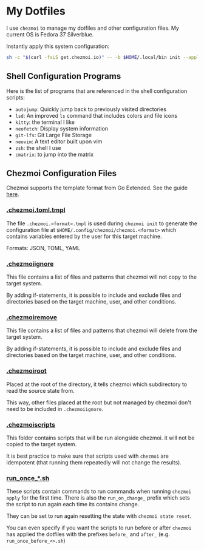 # My Dotfiles

I use `chezmoi` to manage my dotfiles and other configuration files. My current OS is Fedora 37 Silverblue.

Instantly apply this system configuration:

```bash
sh -c "$(curl -fsLS get.chezmoi.io)" -- -b $HOME/.local/bin init --apply djinnalexio
```

## Shell Configuration Programs

Here is the list of programs that are referenced in the shell configuration scripts:

* `autojump`: Quickly jump back to previously visited directories
* `lsd`: An improved `ls` command that includes colors and file icons
* `kitty`: the terminal I like
* `neofetch`: Display system information
* `git-lfs`: Git Large File Storage
* `neovim`: A text editor built upon vim
* `zsh`: the shell I use
* `cmatrix`: to jump into the matrix

## Chezmoi Configuration Files

Chezmoi supports the template format from Go Extended.
See the guide [here](https://www.chezmoi.io/user-guide/templating/).

### [.chezmoi.toml.tmpl](https://www.chezmoi.io/docs/reference/#chezmoiignore)

The file `.chezmoi.<format>.tmpl` is used during `chezmoi init` to generate the configuration file at
`$HOME/.config/chezmoi/chezmoi.<format>` which contains variables entered by the user for this target machine.

Formats: JSON, TOML, YAML

### [.chezmoiignore](https://www.chezmoi.io/user-guide/manage-machine-to-machine-differences/#ignore-files-or-a-directory-on-different-machines)

This file contains a list of files and patterns that chezmoi will not copy to the target system.

By adding if-statements, it is possible to include and exclude files and directories based on the target machine,
user, and other conditions.

### [.chezmoiremove](https://www.chezmoi.io/user-guide/manage-different-types-of-file/#ensure-that-a-target-is-removed)

This file contains a list of files and patterns that chezmoi will delete from the target system.

By adding if-statements, it is possible to include and exclude files and directories based on the target machine,
user, and other conditions.

### [.chezmoiroot](https://www.chezmoi.io/user-guide/advanced/customize-your-source-directory/)

Placed at the root of the directory, it tells chezmoi which subdirectory to read the source state from.

This way, other files placed at the root but not managed by chezmoi don't need to be included in `.chezmoiignore`.

### [.chezmoiscripts](https://www.chezmoi.io/reference/special-files-and-directories/chezmoiscripts/)

This folder contains scripts that will be run alongside chezmoi. it will not be copied to the target system.

It is best practice to make sure that scripts used with `chezmoi` are idempotent (that running them repeatedly will not change the results).

### [run_once_*.sh](https://www.chezmoi.io/user-guide/use-scripts-to-perform-actions/#install-packages-with-scripts)

These scripts contain commands to run commands when running `chezmoi apply` for the first time. There is also the `run_on_change_` prefix which sets the script to run again each time its contains change.

They can be set to run again resetting the state with `chezmoi state reset`.

You can even specify if you want the scripts to run before or after `chezmoi` has applied the dotfiles with the prefixes `before_` and `after_` (e.g. `run_once_before_<>.sh`)
